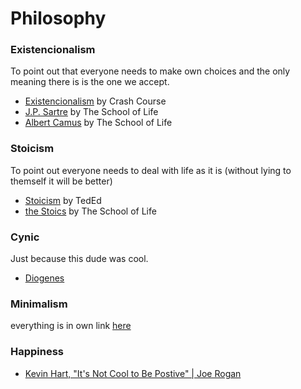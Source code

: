 # Philosophy

### Existencionalism

To point out that everyone needs to make own choices and the only meaning
there is is the one we accept.

* [Existencionalism](https://youtu.be/YaDvRdLMkHs?t=3m3s) by Crash Course
* [J.P. Sartre](https://www.youtube.com/watch?v=3bQsZxDQgzU) by The School of Life
* [Albert Camus](https://www.youtube.com/watch?v=jQOfbObFOCw) by The School of Life

### Stoicism

To point out everyone needs to deal with life as it is (without lying to
themself it will be better)

* [Stoicism](https://www.youtube.com/watch?v=R9OCA6UFE-0a) by TedEd
* [the Stoics](https://www.youtube.com/watch?v=yu7n0XzqtfA) by The School of Life

### Cynic

Just because this dude was cool.

* [Diogenes](https://www.youtube.com/watch?v=u5fNCyqo7NI)

### Minimalism

everything is in own link [here](https://github.com/equivalent/awesome-links/blob/master/minimalism.md)

### Happiness

* [Kevin Hart, "It's Not Cool to Be Postive" | Joe Rogan](https://www.youtube.com/watch?v=qvzW_CJTlmM)
